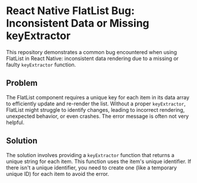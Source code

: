 # React Native FlatList Bug: Inconsistent Data or Missing keyExtractor

This repository demonstrates a common bug encountered when using FlatList in React Native: inconsistent data rendering due to a missing or faulty `keyExtractor` function.

## Problem

The FlatList component requires a unique key for each item in its data array to efficiently update and re-render the list.  Without a proper `keyExtractor`, FlatList might struggle to identify changes, leading to incorrect rendering, unexpected behavior, or even crashes.  The error message is often not very helpful.

## Solution

The solution involves providing a `keyExtractor` function that returns a unique string for each item. This function uses the item's unique identifier. If there isn't a unique identifier, you need to create one (like a temporary unique ID) for each item to avoid the error.